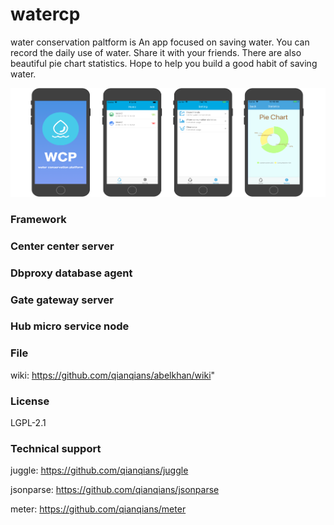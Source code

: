 # watercp

water conservation paltform is An app focused on saving water.
You can record the daily use of water.
Share it with your friends.
There are also beautiful pie chart statistics.
Hope to help you build a good habit of saving water.

![](https://github.com/dhMagicTech/watercp/blob/master/waterbg.png)

### Framework

### Center center server

### Dbproxy database agent

### Gate gateway server

### Hub micro service node

### File

wiki: https://github.com/qianqians/abelkhan/wiki"

### License

LGPL-2.1

### Technical support

juggle: https://github.com/qianqians/juggle

jsonparse: https://github.com/qianqians/jsonparse

meter: https://github.com/qianqians/meter
